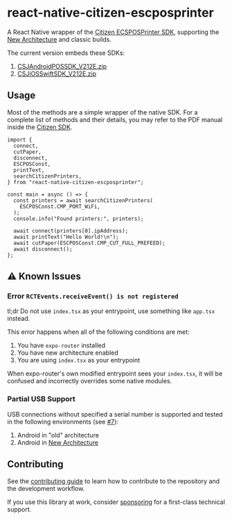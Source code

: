 # react-native-citizen-escposprinter

A React Native wrapper of the
[Citizen ECSPOSPrinter SDK](https://www.citizen-systems.co.jp/en/printer/download),
supporting the
[New Architecture](https://reactnative.dev/docs/the-new-architecture/landing-page)
and classic builds.

The current version embeds these SDKs:

1. [CSJAndroidPOSSDK_V212E.zip](https://www.citizen-systems.co.jp/cms/c-s/en/printer/download/sdk-print/CSJAndroidPOSSDK_V212E.zip)
1. [CSJiOSSwiftSDK_V212E.zip](https://www.citizen-systems.co.jp/cms/c-s/en/printer/download/sdk-print/CSJiOSSwiftSDK_V212E.zip)

## Usage

Most of the methods are a simple wrapper of the native SDK. For a complete list
of methods and their details, you may refer to the PDF manual inside the
[Citizen SDK](https://www.citizen-systems.co.jp/en/printer/download).

```tsx
import {
  connect,
  cutPaper,
  disconnect,
  ESCPOSConst,
  printText,
  searchCitizenPrinters,
} from "react-native-citizen-escposprinter";

const main = async () => {
  const printers = await searchCitizenPrinters(
    ESCPOSConst.CMP_PORT_WiFi,
  );
  console.info("Found printers:", printers);

  await connect(printers[0].ipAddress);
  await printText("Hello World!\n");
  await cutPaper(ESCPOSConst.CMP_CUT_FULL_PREFEED);
  await disconnect();
};
```

## ⚠️ Known Issues

### Error `RCTEvents.receiveEvent() is not registered`

tl;dr Do not use `index.tsx` as your entrypoint, use something like `app.tsx`
instead.

This error happens when all of the following conditions are met:

1. You have `expo-router` installed
2. You have new architecture enabled
3. You are using `index.tsx` as your entrypoint

When expo-router's own modified entrypoint sees your `index.tsx`, it will be
confused and incorrectly overrides some native modules.

### Partial USB Support

USB connections without specified a serial number is supported and tested in the
following environments (see
[#7](https://github.com/vicary/react-native-citizen-escposprinter/pull/7)):

1. Android in "old" architecture
2. Android in
   [New Architecture](https://reactnative.dev/docs/the-new-architecture/landing-page)

## Contributing

See the [contributing guide](CONTRIBUTING.md) to learn how to contribute to the
repository and the development workflow.

If you use this library at work, consider
[sponsoring](https://github.com/sponsors/vicary) for a first-class technical
support.
